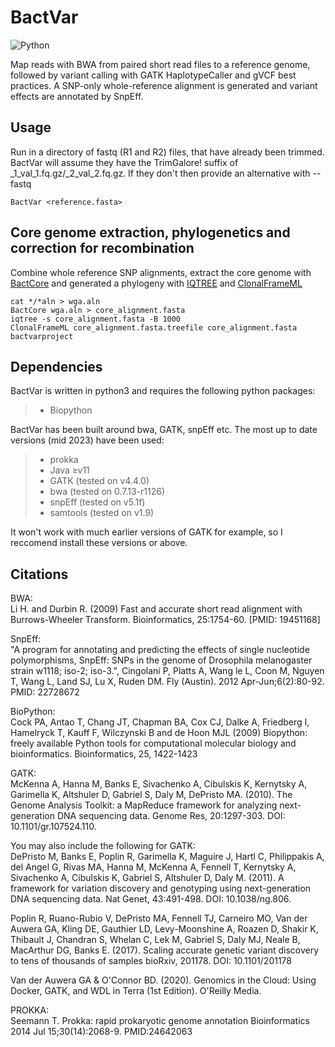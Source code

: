 # BactVar

![Python](https://badges.aleen42.com/src/python.svg) 

Map reads with BWA from paired short read files to a reference genome, followed by variant calling with GATK HaplotypeCaller and gVCF best practices. A SNP-only whole-reference alignment is generated and variant effects are annotated by SnpEff. 

## Usage
Run in a directory of fastq (R1 and R2) files, that have already been trimmed. BactVar will assume they have the TrimGalore! suffix of _1_val_1.fq.gz/_2_val_2.fq.gz. If they don't then provide an alternative with --fastq 

```shell
BactVar <reference.fasta>
```

## Core genome extraction, phylogenetics and correction for recombination

Combine whole reference SNP alignments, extract the core genome with [BactCore](https://github.com/moorembioinfo/BactCore) and generated a phylogeny with [IQTREE](https://github.com/Cibiv/IQ-TREE) and [ClonalFrameML](https://github.com/xavierdidelot/ClonalFrameML)


```shell
cat */*aln > wga.aln 
BactCore wga.aln > core_alignment.fasta
iqtree -s core_alignment.fasta -B 1000
ClonalFrameML core_alignment.fasta.treefile core_alignment.fasta bactvarproject
```

## Dependencies

BactVar is written in python3 and requires the following python packages:

> - Biopython

BactVar has been built around bwa, GATK, snpEff etc. The most up to date versions (mid 2023) have been used:

> - prokka
> - Java ≥v11
> - GATK (tested on v4.4.0) 
> - bwa (tested on 0.7.13-r1126)
> - snpEff (tested on v5.1f)
> - samtools (tested on v1.9)

It won't work with much earlier versions of GATK for example, so I reccomend install these versions or above. 


## Citations

BWA:  
Li H. and Durbin R. (2009) Fast and accurate short read alignment with Burrows-Wheeler Transform. Bioinformatics, 25:1754-60. [PMID: 19451168]

SnpEff:  
"A program for annotating and predicting the effects of single nucleotide polymorphisms, SnpEff: SNPs in the genome of Drosophila melanogaster strain w1118; iso-2; iso-3.", Cingolani P, Platts A, Wang le L, Coon M, Nguyen T, Wang L, Land SJ, Lu X, Ruden DM. Fly (Austin). 2012 Apr-Jun;6(2):80-92. PMID: 22728672

BioPython:  
Cock PA, Antao T, Chang JT, Chapman BA, Cox CJ, Dalke A, Friedberg I, Hamelryck T, Kauff F, Wilczynski B and de Hoon MJL (2009) Biopython: freely available Python tools for computational molecular biology and bioinformatics. Bioinformatics, 25, 1422-1423

GATK:  
McKenna A, Hanna M, Banks E, Sivachenko A, Cibulskis K, Kernytsky A, Garimella K, Altshuler D, Gabriel S, Daly M, DePristo MA. (2010). The Genome Analysis Toolkit: a MapReduce framework for analyzing next-generation DNA sequencing data. Genome Res, 20:1297-303. DOI: 10.1101/gr.107524.110.

You may also include the following for GATK:  
DePristo M, Banks E, Poplin R, Garimella K, Maguire J, Hartl C, Philippakis A, del Angel G, Rivas MA, Hanna M, McKenna A, Fennell T, Kernytsky A, Sivachenko A, Cibulskis K, Gabriel S, Altshuler D, Daly M. (2011). A framework for variation discovery and genotyping using next-generation DNA sequencing data. Nat Genet, 43:491-498. DOI: 10.1038/ng.806.

Poplin R, Ruano-Rubio V, DePristo MA, Fennell TJ, Carneiro MO, Van der Auwera GA, Kling DE, Gauthier LD, Levy-Moonshine A, Roazen D, Shakir K, Thibault J, Chandran S, Whelan C, Lek M, Gabriel S, Daly MJ, Neale B, MacArthur DG, Banks E. (2017). Scaling accurate genetic variant discovery to tens of thousands of samples bioRxiv, 201178. DOI: 10.1101/201178

Van der Auwera GA & O'Connor BD. (2020). Genomics in the Cloud: Using Docker, GATK, and WDL in Terra (1st Edition). O'Reilly Media.

PROKKA:  
Seemann T.
Prokka: rapid prokaryotic genome annotation
Bioinformatics 2014 Jul 15;30(14):2068-9. PMID:24642063



